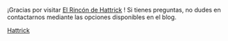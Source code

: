 ¡Gracias por visitar [El Rincón de Hattrick](https://rinconhattrick.github.io) ! Si tienes preguntas, no dudes en contactarnos mediante las opciones disponibles en el blog.

<a class="navbar-item" href="https://www.hattrick.org/?inviteRef=U8EHM5" target="_blank"
  rel="noopener noreferrer">
<span class="icon-text">
<span class="icon"><i class="fas fa-external-link-alt"></i></span>
<span>Hattrick</span>
</span>
</a>
